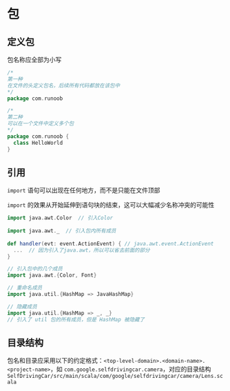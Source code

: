 # 包

## 定义包

包名称应全部为小写

```scala
/*
第一种
在文件的头定义包名，后续所有代码都放在该包中
*/
package com.runoob

/*
第二种
可以在一个文件中定义多个包
*/
package com.runoob {
  class HelloWorld 
}
```

## 引用

`import` 语句可以出现在任何地方，而不是只能在文件顶部

`import` 的效果从开始延伸到语句块的结束，这可以大幅减少名称冲突的可能性

```scala
import java.awt.Color  // 引入Color
 
import java.awt._  // 引入包内所有成员
 
def handler(evt: event.ActionEvent) { // java.awt.event.ActionEvent
  ...  // 因为引入了java.awt，所以可以省去前面的部分
}

// 引入包中的几个成员
import java.awt.{Color, Font}

// 重命名成员
import java.util.{HashMap => JavaHashMap}

// 隐藏成员
import java.util.{HashMap => _, _} 
// 引入了 util 包的所有成员，但是 HashMap 被隐藏了
```

## 目录结构

包名和目录应采用以下的约定格式：`<top-level-domain>.<domain-name>.<project-name>`，如 `com.google.selfdrivingcar.camera`，对应的目录结构 `SelfDrivingCar/src/main/scala/com/google/selfdrivingcar/camera/Lens.scala`

